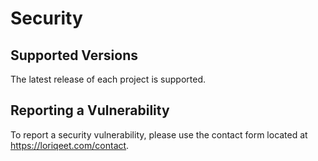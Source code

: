 # Security

## Supported Versions

The latest release of each project is supported.

## Reporting a Vulnerability

To report a security vulnerability, please use the contact form located at
https://loriqeet.com/contact.
